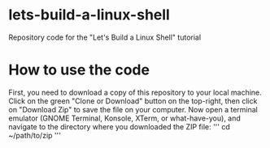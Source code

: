 # lets-build-a-linux-shell
Repository code for the "Let's Build a Linux Shell" tutorial

# How to use the code
First, you need to download a copy of this repository to your local machine. Click on the green "Clone or Download" button on the top-right, then click on "Download Zip" to save the file on your computer.
Now open a terminal emulator (GNOME Terminal, Konsole, XTerm, or what-have-you), and navigate to the directory where you downloaded the ZIP file:
'''
cd ~/path/to/zip
'''
